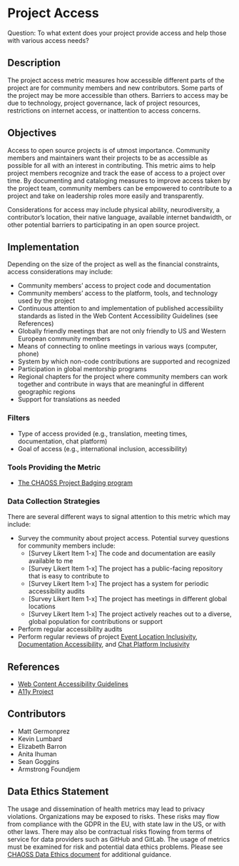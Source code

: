# Project Access

Question: To what extent does your project provide access and help those with various access needs?

## Description

The project access metric measures how accessible different parts of the project are for community members and new contributors. Some parts of the project may be more accessible than others. Barriers to access may be due to technology, project governance, lack of project resources, restrictions on internet access, or inattention to access concerns.

## Objectives

Access to open source projects is of utmost importance. Community members and maintainers want their projects to be as accessible as possible for all with an interest in contributing. This metric aims to help project members recognize and track the ease of access to a project over time. By documenting and cataloging measures to improve access taken by the project team, community members can be empowered to contribute to a project and take on leadership roles more easily and transparently. 

Considerations for access may include physical ability, neurodiversity, a contributor’s location, their native language, available internet bandwidth, or other potential barriers to participating in an open source project.

## Implementation

Depending on the size of the project as well as the financial constraints, access considerations may include:

- Community members’ access to project code and documentation
- Community members’ access to the platform, tools, and technology used by the project
- Continuous attention to and implementation of published accessibility standards as listed in the Web Content Accessibility Guidelines (see References) 
- Globally friendly meetings that are not only friendly to US and Western European community members 
- Means of connecting to online meetings in various ways (computer, phone)
- System by which non-code contributions are supported and recognized
- Participation in global mentorship programs
- Regional chapters for the project where community members can work together and contribute in ways that are meaningful in different geographic regions
- Support for translations as needed

### Filters
- Type of access provided (e.g., translation, meeting times, documentation, chat platform)
- Goal of access (e.g., international inclusion, accessibility)

### Tools Providing the Metric
- [The CHAOSS Project Badging program](https://github.com/badging)

### Data Collection Strategies 
There are several different ways to signal attention to this metric which may include:

- Survey the community about project access. Potential survey questions for community members include:
  - [Survey Likert Item 1-x] The code and documentation are easily available to me
  - [Survey Likert Item 1-x] The project has a public-facing repository that is easy to contribute to
  - [Survey Likert Item 1-x] The project has a system for periodic accessibility audits
  - [Survey Likert Item 1-x] The project has meetings in different global locations  
  - [Survey Likert Item 1-x] The project actively reaches out to a diverse, global population for contributions or support  
- Perform regular accessibility audits  
- Perform regular reviews of project  [Event Location Inclusivity](https://chaoss.community/?p=4811), [Documentation Accessibility](https://chaoss.community/?p=3535), and [Chat Platform Inclusivity](https://chaoss.community/?p=3536)

## References

- [Web Content Accessibility Guidelines](https://www.w3.org/WAI/standards-guidelines/wcag/)  
- [A11y Project](https://www.a11yproject.com/)

## Contributors

- Matt Germonprez
- Kevin Lumbard
- Elizabeth Barron
- Anita Ihuman
- Sean Goggins 
- Armstrong Foundjem

## Data Ethics Statement
The usage and dissemination of health metrics may lead to privacy violations. Organizations may be exposed to risks. These risks may flow from compliance with the GDPR in the EU, with state law in the US, or with other laws. There may also be contractual risks flowing from terms of service for data providers such as GitHub and GitLab. The usage of metrics must be examined for risk and potential data ethics problems. Please see [CHAOSS Data Ethics document](https://github.com/chaoss/community/blob/main/data-use-statement.md) for additional guidance.



